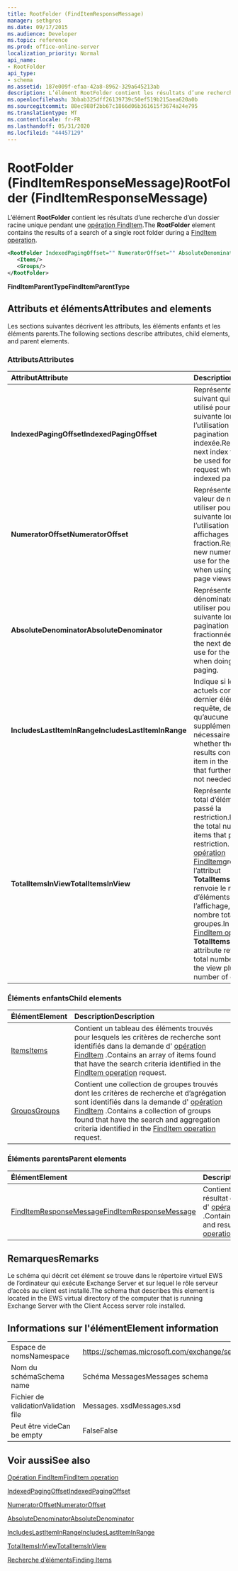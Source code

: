 ```yaml
---
title: RootFolder (FindItemResponseMessage)
manager: sethgros
ms.date: 09/17/2015
ms.audience: Developer
ms.topic: reference
ms.prod: office-online-server
localization_priority: Normal
api_name:
- RootFolder
api_type:
- schema
ms.assetid: 187e009f-efaa-42a8-8962-329a645213ab
description: L’élément RootFolder contient les résultats d’une recherche d’un dossier racine unique pendant une opération FindItem.
ms.openlocfilehash: 3bbab325dff26139739c50ef519b215aea620a0b
ms.sourcegitcommit: 88ec988f2bb67c1866d06b361615f3674a24e795
ms.translationtype: MT
ms.contentlocale: fr-FR
ms.lasthandoff: 05/31/2020
ms.locfileid: "44457129"
---
```

# <a name="rootfolder-finditemresponsemessage"></a><span data-ttu-id="72bb4-103">RootFolder (FindItemResponseMessage)</span><span class="sxs-lookup"><span data-stu-id="72bb4-103">RootFolder (FindItemResponseMessage)</span></span>

<span data-ttu-id="72bb4-104">L’élément **RootFolder** contient les résultats d’une recherche d’un dossier racine unique pendant une [opération FindItem](finditem-operation.md).</span><span class="sxs-lookup"><span data-stu-id="72bb4-104">The **RootFolder** element contains the results of a search of a single root folder during a [FindItem operation](finditem-operation.md).</span></span>
  
```xml
<RootFolder IndexedPagingOffset="" NumeratorOffset="" AbsoluteDenominator="" IncludesLastItemInRange="" TotalItemsInView="">
   <Items/>
   <Groups/>
</RootFolder>
```

 <span data-ttu-id="72bb4-105">**FindItemParentType**</span><span class="sxs-lookup"><span data-stu-id="72bb4-105">**FindItemParentType**</span></span>
## <a name="attributes-and-elements"></a><span data-ttu-id="72bb4-106">Attributs et éléments</span><span class="sxs-lookup"><span data-stu-id="72bb4-106">Attributes and elements</span></span>

<span data-ttu-id="72bb4-107">Les sections suivantes décrivent les attributs, les éléments enfants et les éléments parents.</span><span class="sxs-lookup"><span data-stu-id="72bb4-107">The following sections describe attributes, child elements, and parent elements.</span></span>
  
### <a name="attributes"></a><span data-ttu-id="72bb4-108">Attributs</span><span class="sxs-lookup"><span data-stu-id="72bb4-108">Attributes</span></span>

|<span data-ttu-id="72bb4-109">**Attribut**</span><span class="sxs-lookup"><span data-stu-id="72bb4-109">**Attribute**</span></span>|<span data-ttu-id="72bb4-110">**Description**</span><span class="sxs-lookup"><span data-stu-id="72bb4-110">**Description**</span></span>|
|:-----|:-----|
|<span data-ttu-id="72bb4-111">**IndexedPagingOffset**</span><span class="sxs-lookup"><span data-stu-id="72bb4-111">**IndexedPagingOffset**</span></span> <br/> |<span data-ttu-id="72bb4-112">Représente l’index suivant qui doit être utilisé pour la requête suivante lors de l’utilisation d’une vue de pagination indexée.</span><span class="sxs-lookup"><span data-stu-id="72bb4-112">Represents the next index that should be used for the next request when using an indexed paging view.</span></span>  <br/> |
|<span data-ttu-id="72bb4-113">**NumeratorOffset**</span><span class="sxs-lookup"><span data-stu-id="72bb4-113">**NumeratorOffset**</span></span> <br/> |<span data-ttu-id="72bb4-114">Représente la nouvelle valeur de numérateur à utiliser pour la requête suivante lors de l’utilisation des affichages de page de fraction.</span><span class="sxs-lookup"><span data-stu-id="72bb4-114">Represents the new numerator value to use for the next request when using fraction page views.</span></span>  <br/> |
|<span data-ttu-id="72bb4-115">**AbsoluteDenominator**</span><span class="sxs-lookup"><span data-stu-id="72bb4-115">**AbsoluteDenominator**</span></span> <br/> |<span data-ttu-id="72bb4-116">Représente le dénominateur suivant à utiliser pour la requête suivante lors de la pagination fractionnée.</span><span class="sxs-lookup"><span data-stu-id="72bb4-116">Represents the next denominator to use for the next request when doing fractional paging.</span></span>  <br/> |
|<span data-ttu-id="72bb4-117">**IncludesLastItemInRange**</span><span class="sxs-lookup"><span data-stu-id="72bb4-117">**IncludesLastItemInRange**</span></span> <br/> |<span data-ttu-id="72bb4-118">Indique si les résultats actuels contiennent le dernier élément de la requête, de sorte qu’aucune pagination supplémentaire n’est nécessaire.</span><span class="sxs-lookup"><span data-stu-id="72bb4-118">Indicates whether the current results contain the last item in the query, such that further paging is not needed.</span></span>  <br/> |
|<span data-ttu-id="72bb4-119">**TotalItemsInView**</span><span class="sxs-lookup"><span data-stu-id="72bb4-119">**TotalItemsInView**</span></span> <br/> |<span data-ttu-id="72bb4-120">Représente le nombre total d’éléments qui ont passé la restriction.</span><span class="sxs-lookup"><span data-stu-id="72bb4-120">Represents the total number of items that pass the restriction.</span></span> <span data-ttu-id="72bb4-121">Dans une [opération FindItem](finditem-operation.md)groupée, l’attribut **TotalItemsInView** renvoie le nombre total d’éléments dans l’affichage, ainsi que le nombre total de groupes.</span><span class="sxs-lookup"><span data-stu-id="72bb4-121">In a grouped [FindItem operation](finditem-operation.md), the **TotalItemsInView** attribute returns the total number of items in the view plus the total number of groups.</span></span>  <br/> |
   
### <a name="child-elements"></a><span data-ttu-id="72bb4-122">Éléments enfants</span><span class="sxs-lookup"><span data-stu-id="72bb4-122">Child elements</span></span>

|<span data-ttu-id="72bb4-123">**Élément**</span><span class="sxs-lookup"><span data-stu-id="72bb4-123">**Element**</span></span>|<span data-ttu-id="72bb4-124">**Description**</span><span class="sxs-lookup"><span data-stu-id="72bb4-124">**Description**</span></span>|
|:-----|:-----|
|[<span data-ttu-id="72bb4-125">Items</span><span class="sxs-lookup"><span data-stu-id="72bb4-125">Items</span></span>](items.md) <br/> |<span data-ttu-id="72bb4-126">Contient un tableau des éléments trouvés pour lesquels les critères de recherche sont identifiés dans la demande d' [opération FindItem](finditem-operation.md) .</span><span class="sxs-lookup"><span data-stu-id="72bb4-126">Contains an array of items found that have the search criteria identified in the [FindItem operation](finditem-operation.md) request.</span></span>  <br/> |
|[<span data-ttu-id="72bb4-127">Groups</span><span class="sxs-lookup"><span data-stu-id="72bb4-127">Groups</span></span>](groups.md) <br/> |<span data-ttu-id="72bb4-128">Contient une collection de groupes trouvés dont les critères de recherche et d’agrégation sont identifiés dans la demande d' [opération FindItem](finditem-operation.md) .</span><span class="sxs-lookup"><span data-stu-id="72bb4-128">Contains a collection of groups found that have the search and aggregation criteria identified in the [FindItem operation](finditem-operation.md) request.</span></span>  <br/> |
   
### <a name="parent-elements"></a><span data-ttu-id="72bb4-129">Éléments parents</span><span class="sxs-lookup"><span data-stu-id="72bb4-129">Parent elements</span></span>

|<span data-ttu-id="72bb4-130">**Élément**</span><span class="sxs-lookup"><span data-stu-id="72bb4-130">**Element**</span></span>|<span data-ttu-id="72bb4-131">**Description**</span><span class="sxs-lookup"><span data-stu-id="72bb4-131">**Description**</span></span>|
|:-----|:-----|
|[<span data-ttu-id="72bb4-132">FindItemResponseMessage</span><span class="sxs-lookup"><span data-stu-id="72bb4-132">FindItemResponseMessage</span></span>](finditemresponsemessage.md) <br/> |<span data-ttu-id="72bb4-133">Contient l’État et le résultat d’une demande d' [opération FindItem](finditem-operation.md) .</span><span class="sxs-lookup"><span data-stu-id="72bb4-133">Contains the status and result of a [FindItem operation](finditem-operation.md) request.</span></span>  <br/> |
   
## <a name="remarks"></a><span data-ttu-id="72bb4-134">Remarques</span><span class="sxs-lookup"><span data-stu-id="72bb4-134">Remarks</span></span>

<span data-ttu-id="72bb4-135">Le schéma qui décrit cet élément se trouve dans le répertoire virtuel EWS de l’ordinateur qui exécute Exchange Server et sur lequel le rôle serveur d’accès au client est installé.</span><span class="sxs-lookup"><span data-stu-id="72bb4-135">The schema that describes this element is located in the EWS virtual directory of the computer that is running Exchange Server with the Client Access server role installed.</span></span>
  
## <a name="element-information"></a><span data-ttu-id="72bb4-136">Informations sur l'élément</span><span class="sxs-lookup"><span data-stu-id="72bb4-136">Element information</span></span>

|||
|:-----|:-----|
|<span data-ttu-id="72bb4-137">Espace de noms</span><span class="sxs-lookup"><span data-stu-id="72bb4-137">Namespace</span></span>  <br/> |https://schemas.microsoft.com/exchange/services/2006/messages  <br/> |
|<span data-ttu-id="72bb4-138">Nom du schéma</span><span class="sxs-lookup"><span data-stu-id="72bb4-138">Schema name</span></span>  <br/> |<span data-ttu-id="72bb4-139">Schéma Messages</span><span class="sxs-lookup"><span data-stu-id="72bb4-139">Messages schema</span></span>  <br/> |
|<span data-ttu-id="72bb4-140">Fichier de validation</span><span class="sxs-lookup"><span data-stu-id="72bb4-140">Validation file</span></span>  <br/> |<span data-ttu-id="72bb4-141">Messages. xsd</span><span class="sxs-lookup"><span data-stu-id="72bb4-141">Messages.xsd</span></span>  <br/> |
|<span data-ttu-id="72bb4-142">Peut être vide</span><span class="sxs-lookup"><span data-stu-id="72bb4-142">Can be empty</span></span>  <br/> |<span data-ttu-id="72bb4-143">False</span><span class="sxs-lookup"><span data-stu-id="72bb4-143">False</span></span>  <br/> |
   
## <a name="see-also"></a><span data-ttu-id="72bb4-144">Voir aussi</span><span class="sxs-lookup"><span data-stu-id="72bb4-144">See also</span></span>



[<span data-ttu-id="72bb4-145">Opération FindItem</span><span class="sxs-lookup"><span data-stu-id="72bb4-145">FindItem operation</span></span>](finditem-operation.md)
  
[<span data-ttu-id="72bb4-146">IndexedPagingOffset</span><span class="sxs-lookup"><span data-stu-id="72bb4-146">IndexedPagingOffset</span></span>](https://msdn.microsoft.com/library/ExchangeWebServices.FindItemParentType.IndexedPagingOffset.aspx)
  
[<span data-ttu-id="72bb4-147">NumeratorOffset</span><span class="sxs-lookup"><span data-stu-id="72bb4-147">NumeratorOffset</span></span>](https://msdn.microsoft.com/library/ExchangeWebServices.FindItemParentType.NumeratorOffset.aspx)
  
[<span data-ttu-id="72bb4-148">AbsoluteDenominator</span><span class="sxs-lookup"><span data-stu-id="72bb4-148">AbsoluteDenominator</span></span>](https://msdn.microsoft.com/library/ExchangeWebServices.FindItemParentType.AbsoluteDenominator.aspx)
  
[<span data-ttu-id="72bb4-149">IncludesLastItemInRange</span><span class="sxs-lookup"><span data-stu-id="72bb4-149">IncludesLastItemInRange</span></span>](https://msdn.microsoft.com/library/ExchangeWebServices.FindItemParentType.IncludesLastItemInRange.aspx)
  
[<span data-ttu-id="72bb4-150">TotalItemsInView</span><span class="sxs-lookup"><span data-stu-id="72bb4-150">TotalItemsInView</span></span>](https://msdn.microsoft.com/library/ExchangeWebServices.FindItemParentType.TotalItemsInView.aspx)


[<span data-ttu-id="72bb4-151">Recherche d’éléments</span><span class="sxs-lookup"><span data-stu-id="72bb4-151">Finding Items</span></span>](https://msdn.microsoft.com/library/63af1f9c-464b-4fca-9ae3-3d60f24ca93c%28Office.15%29.aspx)

